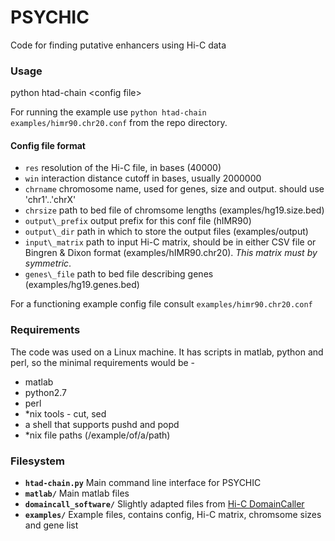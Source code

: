 # PSYCHIC
Code for finding putative enhancers using Hi-C data

### Usage
python htad-chain \<config file\>

For running the example use
`python htad-chain examples/himr90.chr20.conf`
from the repo directory.

#### Config file format
- `res` resolution of the Hi-C file, in bases (40000)
- `win` interaction distance cutoff in bases, usually 2000000
- `chrname` chromosome name, used for genes, size and output. should use 'chr1'..'chrX'
- `chrsize` path to bed file of chromsome lengths (examples/hg19.size.bed)
- `output\_prefix` output prefix for this conf file (hIMR90)
- `output\_dir` path in which to store the output files (examples/output)
- `input\_matrix` path to input Hi-C matrix, should be in either CSV file or Bingren & Dixon format (examples/hIMR90.chr20). _This matrix must by symmetric_.
- `genes\_file` path to bed file describing genes (examples/hg19.genes.bed)

For a functioning example config file consult `examples/himr90.chr20.conf`

### Requirements
The code was used on a Linux machine.
It has scripts in matlab, python and perl, so the minimal requirements would be - 
- matlab
- python2.7
- perl
- \*nix tools - cut, sed
- a shell that supports pushd and popd
- \*nix file paths (/example/of/a/path)

### Filesystem
- **`htad-chain.py`**
Main command line interface for PSYCHIC
- **`matlab/`**
Main matlab files
- **`domaincall_software/`**
Slightly adapted files from [Hi-C DomainCaller](http://chromosome.sdsc.edu/mouse/hi-c/download.html)
- **`examples/`**
Example files, contains config, Hi-C matrix, chromsome sizes and gene list
